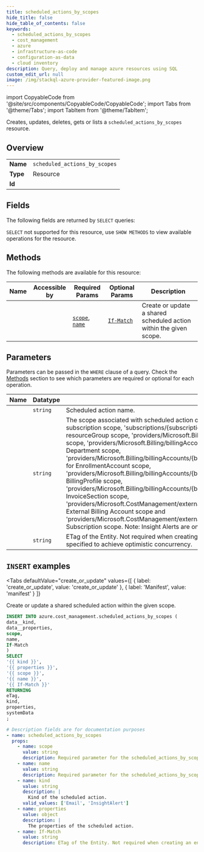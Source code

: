 ```yaml
--- 
title: scheduled_actions_by_scopes
hide_title: false
hide_table_of_contents: false
keywords:
  - scheduled_actions_by_scopes
  - cost_management
  - azure
  - infrastructure-as-code
  - configuration-as-data
  - cloud inventory
description: Query, deploy and manage azure resources using SQL
custom_edit_url: null
image: /img/stackql-azure-provider-featured-image.png
---
```


import CopyableCode from '@site/src/components/CopyableCode/CopyableCode';
import Tabs from '@theme/Tabs';
import TabItem from '@theme/TabItem';

Creates, updates, deletes, gets or lists a <code>scheduled_actions_by_scopes</code> resource.

## Overview
<table><tbody>
<tr><td><b>Name</b></td><td><code>scheduled_actions_by_scopes</code></td></tr>
<tr><td><b>Type</b></td><td>Resource</td></tr>
<tr><td><b>Id</b></td><td><CopyableCode code="azure.cost_management.scheduled_actions_by_scopes" /></td></tr>
</tbody></table>

## Fields

The following fields are returned by `SELECT` queries:

`SELECT` not supported for this resource, use `SHOW METHODS` to view available operations for the resource.


## Methods

The following methods are available for this resource:

<table>
<thead>
    <tr>
    <th>Name</th>
    <th>Accessible by</th>
    <th>Required Params</th>
    <th>Optional Params</th>
    <th>Description</th>
    </tr>
</thead>
<tbody>
<tr>
    <td><a href="#create_or_update"><CopyableCode code="create_or_update" /></a></td>
    <td><CopyableCode code="insert" /></td>
    <td><a href="#parameter-scope"><code>scope</code></a>, <a href="#parameter-name"><code>name</code></a></td>
    <td><a href="#parameter-If-Match"><code>If-Match</code></a></td>
    <td>Create or update a shared scheduled action within the given scope.</td>
</tr>
</tbody>
</table>

## Parameters

Parameters can be passed in the `WHERE` clause of a query. Check the [Methods](#methods) section to see which parameters are required or optional for each operation.

<table>
<thead>
    <tr>
    <th>Name</th>
    <th>Datatype</th>
    <th>Description</th>
    </tr>
</thead>
<tbody>
<tr id="parameter-name">
    <td><CopyableCode code="name" /></td>
    <td><code>string</code></td>
    <td>Scheduled action name.</td>
</tr>
<tr id="parameter-scope">
    <td><CopyableCode code="scope" /></td>
    <td><code>string</code></td>
    <td>The scope associated with scheduled action operations. This includes 'subscriptions/&#123;subscriptionId&#125;' for subscription scope, 'subscriptions/&#123;subscriptionId&#125;/resourceGroups/&#123;resourceGroupName&#125;' for resourceGroup scope, 'providers/Microsoft.Billing/billingAccounts/&#123;billingAccountId&#125;' for Billing Account scope, 'providers/Microsoft.Billing/billingAccounts/&#123;billingAccountId&#125;/departments/&#123;departmentId&#125;' for Department scope, 'providers/Microsoft.Billing/billingAccounts/&#123;billingAccountId&#125;/enrollmentAccounts/&#123;enrollmentAccountId&#125;' for EnrollmentAccount scope, 'providers/Microsoft.Billing/billingAccounts/&#123;billingAccountId&#125;/billingProfiles/&#123;billingProfileId&#125;' for BillingProfile scope, 'providers/Microsoft.Billing/billingAccounts/&#123;billingAccountId&#125;/invoiceSections/&#123;invoiceSectionId&#125;' for InvoiceSection scope, 'providers/Microsoft.CostManagement/externalBillingAccounts/&#123;externalBillingAccountName&#125;' for External Billing Account scope and 'providers/Microsoft.CostManagement/externalSubscriptions/&#123;externalSubscriptionName&#125;' for External Subscription scope. Note: Insight Alerts are only available on subscription scope.</td>
</tr>
<tr id="parameter-If-Match">
    <td><CopyableCode code="If-Match" /></td>
    <td><code>string</code></td>
    <td>ETag of the Entity. Not required when creating an entity. Optional when updating an entity and can be specified to achieve optimistic concurrency.</td>
</tr>
</tbody>
</table>

## `INSERT` examples

<Tabs
    defaultValue="create_or_update"
    values={[
        { label: 'create_or_update', value: 'create_or_update' },
        { label: 'Manifest', value: 'manifest' }
    ]}
>
<TabItem value="create_or_update">

Create or update a shared scheduled action within the given scope.

```sql
INSERT INTO azure.cost_management.scheduled_actions_by_scopes (
data__kind,
data__properties,
scope,
name,
If-Match
)
SELECT 
'{{ kind }}',
'{{ properties }}',
'{{ scope }}',
'{{ name }}',
'{{ If-Match }}'
RETURNING
eTag,
kind,
properties,
systemData
;
```
</TabItem>
<TabItem value="manifest">

```yaml
# Description fields are for documentation purposes
- name: scheduled_actions_by_scopes
  props:
    - name: scope
      value: string
      description: Required parameter for the scheduled_actions_by_scopes resource.
    - name: name
      value: string
      description: Required parameter for the scheduled_actions_by_scopes resource.
    - name: kind
      value: string
      description: |
        Kind of the scheduled action.
      valid_values: ['Email', 'InsightAlert']
    - name: properties
      value: object
      description: |
        The properties of the scheduled action.
    - name: If-Match
      value: string
      description: ETag of the Entity. Not required when creating an entity. Optional when updating an entity and can be specified to achieve optimistic concurrency.
```
</TabItem>
</Tabs>
